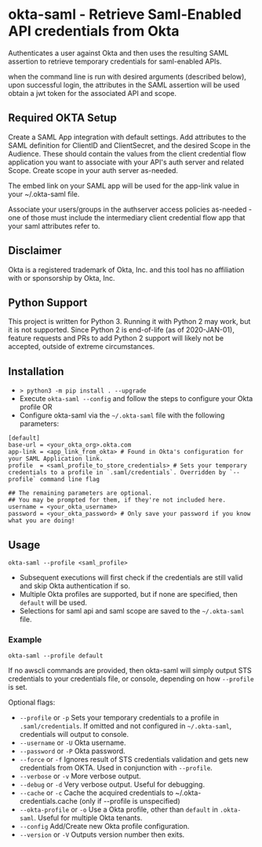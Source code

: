 # okta-saml - Retrieve Saml-Enabled API credentials from Okta

Authenticates a user against Okta and then uses the resulting SAML assertion to retrieve temporary credentials for saml-enabled APIs.

when the command line is run with desired arguments (described below), upon successful login, the attributes in the SAML assertion will be used obtain a jwt token for the associated API and scope.

## Required OKTA Setup

Create a SAML App integration with default settings. Add attributes to the SAML definition for ClientID and ClientSecret, and the desired Scope in the Audience. These should contain the values from the client credential flow application you want to associate with your API's auth server and related Scope. Create scope in your auth server as-needed.

The embed link on your SAML app will be used for the app-link value in your ~/.okta-saml file.

Associate your users/groups in the authserver access policies as-needed - one of those must include the intermediary client credential flow app that your saml attributes refer to.

## Disclaimer
Okta is a registered trademark of Okta, Inc. and this tool has no affiliation with or sponsorship by Okta, Inc.

## Python Support
This project is written for Python 3. Running it with Python 2 may work, but it is not supported. Since Python 2 is end-of-life (as of 2020-JAN-01), feature requests and PRs to add Python 2 support will likely not be accepted, outside of extreme circumstances.

## Installation
- `> python3 -m pip install . --upgrade`
- Execute `okta-saml --config` and follow the steps to configure your Okta profile OR
- Configure okta-saml via the `~/.okta-saml` file with the following parameters:

```
[default]
base-url = <your_okta_org>.okta.com
app-link = <app_link_from_okta> # Found in Okta's configuration for your SAML Application link.
profile  = <saml_profile_to_store_credentials> # Sets your temporary credentials to a profile in `.saml/credentials`. Overridden by `--profile` command line flag

## The remaining parameters are optional.
## You may be prompted for them, if they're not included here.
username = <your_okta_username>
password = <your_okta_password> # Only save your password if you know what you are doing!
```

## Usage

`okta-saml --profile <saml_profile>`
- Subsequent executions will first check if the credentials are still valid and skip Okta authentication if so.
- Multiple Okta profiles are supported, but if none are specified, then `default` will be used.
- Selections for saml api and saml scope are saved to the `~/.okta-saml` file. 

### Example

`okta-saml --profile default`

If no awscli commands are provided, then okta-saml will simply output STS credentials to your credentials file, or console, depending on how `--profile` is set.

Optional flags:
- `--profile` or `-p` Sets your temporary credentials to a profile in `.saml/credentials`. If omitted and not configured in `~/.okta-saml`, credentials will output to console.
- `--username` or `-U` Okta username.
- `--password` or `-P` Okta password.
- `--force` or `-f` Ignores result of STS credentials validation and gets new credentials from OKTA. Used in conjunction with `--profile`.
- `--verbose` or `-v` More verbose output.
- `--debug` or `-d` Very verbose output. Useful for debugging.
- `--cache` or `-c` Cache the acquired credentials to ~/.okta-credentials.cache (only if --profile is unspecified)
- `--okta-profile` or `-o` Use a Okta profile, other than `default` in `.okta-saml`. Useful for multiple Okta tenants.
- `--config` Add/Create new Okta profile configuration.
- `--version` or `-V` Outputs version number then exits.


